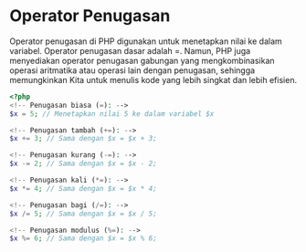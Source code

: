 # Operator Penugasan

Operator penugasan di PHP digunakan untuk menetapkan nilai ke dalam variabel. Operator penugasan dasar adalah =. Namun, PHP juga menyediakan operator penugasan gabungan yang mengkombinasikan operasi aritmatika atau operasi lain dengan penugasan, sehingga memungkinkan Kita untuk menulis kode yang lebih singkat dan lebih efisien.

```php
<?php
<!-- Penugasan biasa (=): -->
$x = 5; // Menetapkan nilai 5 ke dalam variabel $x

<!-- Penugasan tambah (+=): -->
$x += 3; // Sama dengan $x = $x + 3;

<!-- Penugasan kurang (-=): -->
$x -= 2; // Sama dengan $x = $x - 2;

<!-- Penugasan kali (*=): -->
$x *= 4; // Sama dengan $x = $x * 4;

<!-- Penugasan bagi (/=): -->
$x /= 5; // Sama dengan $x = $x / 5;

<!-- Penugasan modulus (%=): -->
$x %= 6; // Sama dengan $x = $x % 6;

```
